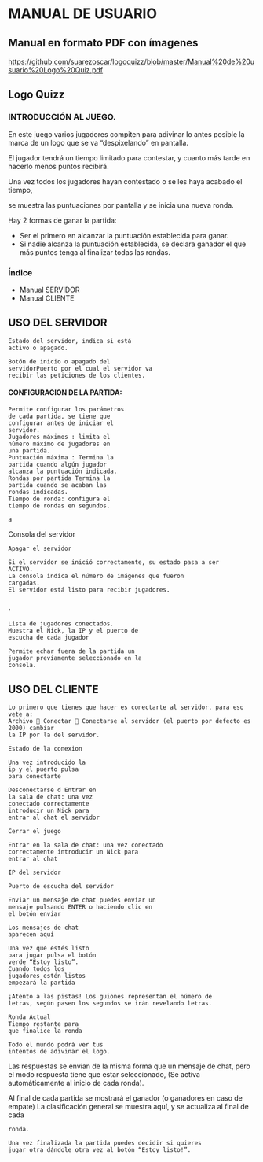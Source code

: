 # MANUAL DE USUARIO

## Manual en formato PDF con ímagenes
https://github.com/suarezoscar/logoquizz/blob/master/Manual%20de%20usuario%20Logo%20Quiz.pdf

## Logo Quizz

### INTRODUCCIÓN AL JUEGO.

En este juego varios jugadores compiten para adivinar lo antes posible la marca de un logo que se va
“despixelando” en pantalla.

El jugador tendrá un tiempo limitado para contestar, y cuanto más tarde en hacerlo menos puntos recibirá.

Una vez todos los jugadores hayan contestado o se les haya acabado el tiempo,

se muestra las puntuaciones por pantalla y se inicia una nueva ronda.

Hay 2 formas de ganar la partida:

- Ser el primero en alcanzar la puntuación establecida para ganar.
- Si nadie alcanza la puntuación establecida, se declara ganador el que más puntos tenga al finalizar todas las
rondas.

### Índice

- Manual SERVIDOR
- Manual CLIENTE


## USO DEL SERVIDOR

```
Estado del servidor, indica si está
activo o apagado.
```
```
Botón de inicio o apagado del
servidorPuerto por el cual el servidor va
recibir las peticiones de los clientes.
```
#### CONFIGURACION DE LA PARTIDA:

```
Permite configurar los parámetros
de cada partida, se tiene que
configurar antes de iniciar el
servidor.
Jugadores máximos : limita el
número máximo de jugadores en
una partida.
Puntuación máxima : Termina la
partida cuando algún jugador
alcanza la puntuación indicada.
Rondas por partida Termina la
partida cuando se acaban las
rondas indicadas.
Tiempo de ronda: configura el
tiempo de rondas en segundos.
```

```
a
```
Consola del servidor

```
Apagar el servidor
```
```
Si el servidor se inició correctamente, su estado pasa a ser
ACTIVO.
La consola indica el número de imágenes que fueron
cargadas.
El servidor está listo para recibir jugadores.
```

#### .

```
Lista de jugadores conectados.
Muestra el Nick, la IP y el puerto de
escucha de cada jugador
```
```
Permite echar fuera de la partida un
jugador previamente seleccionado en la
consola.
```

## USO DEL CLIENTE

```
Lo primero que tienes que hacer es conectarte al servidor, para eso vete a:
Archivo  Conectar  Conectarse al servidor (el puerto por defecto es 2000) cambiar
la IP por la del servidor.
```
```
Estado de la conexion
```
```
Una vez introducido la
ip y el puerto pulsa
para conectarte
```
```
Desconectarse d Entrar en
la sala de chat: una vez
conectado correctamente
introducir un Nick para
entrar al chat el servidor
```
```
Cerrar el juego
```
```
Entrar en la sala de chat: una vez conectado
correctamente introducir un Nick para
entrar al chat
```
```
IP del servidor
```
```
Puerto de escucha del servidor
```

```
Enviar un mensaje de chat puedes enviar un
mensaje pulsando ENTER o haciendo clic en
el botón enviar
```
```
Los mensajes de chat
aparecen aquí
```
```
Una vez que estés listo
para jugar pulsa el botón
verde “Estoy listo”.
Cuando todos los
jugadores estén listos
empezará la partida
```
```
¡Atento a las pistas! Los guiones representan el número de
letras, según pasen los segundos se irán revelando letras.
```
```
Ronda Actual
Tiempo restante para
que finalice la ronda
```
```
Todo el mundo podrá ver tus
intentos de adivinar el logo.
```
Las respuestas se envían de la misma forma que un mensaje de chat,
pero el modo respuesta tiene que estar seleccionado,
(Se activa automáticamente al inicio de cada ronda).


Al final de cada partida se mostrará el ganador
(o ganadores en caso de empate) La clasificación general se muestra aquí, y se actualiza al final de cada

```
ronda.
```
```
Una vez finalizada la partida puedes decidir si quieres
jugar otra dándole otra vez al botón “Estoy listo!”.
```

